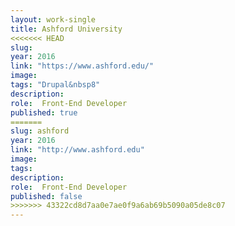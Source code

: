 ```yaml
---
layout: work-single
title: Ashford University
<<<<<<< HEAD
slug:
year: 2016
link: "https://www.ashford.edu/"
image:
tags: "Drupal&nbsp8"
description:
role:  Front-End Developer
published: true
=======
slug: ashford
year: 2016
link: "http://www.ashford.edu"
image:
tags:
description:
role:  Front-End Developer
published: false
>>>>>>> 43322cd8d7aa0e7ae0f9a6ab69b5090a05de8c07
---
```

